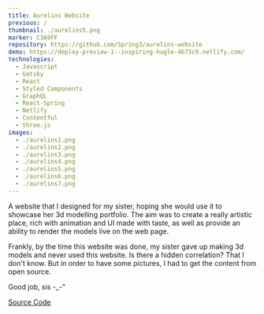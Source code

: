 ```yaml
---
title: Aurelins Website
previous: /
thumbnail: ./aurelins5.png
marker: C3A9FF
repository: https://github.com/Spring3/aurelins-website
demo: https://deploy-preview-1--inspiring-hugle-4673c9.netlify.com/
technologies:
  - Javascript
  - Gatsby
  - React
  - Styled Components
  - GraphQL
  - React-Spring
  - Netlify
  - Contentful
  - three.js
images:
  - ./aurelins1.png
  - ./aurelins2.png
  - ./aurelins3.png
  - ./aurelins4.png
  - ./aurelins5.png
  - ./aurelins6.png
  - ./aurelins7.png
---
```


A website that I designed for my sister, hoping she would use it to showcase her 3d modelling portfolio. The aim was to create a really artistic place, rich with animation and UI made with taste, as well as provide an ability to render the models live on the web page.

Frankly, by the time this website was done, my sister gave up making 3d models and never used this website. Is there a hidden correlation? That I don't know. But in order to have some pictures, I had to get the content from open source.

Good job, sis -\_-"

[Source Code](https://github.com/Spring3/aurelins-website)
